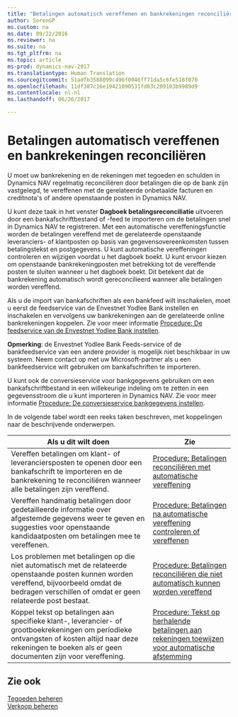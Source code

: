 ```yaml
---
title: "Betalingen automatisch vereffenen en bankrekeningen reconciliëren"
author: SorenGP
ms.custom: na
ms.date: 09/22/2016
ms.reviewer: na
ms.suite: na
ms.tgt_pltfrm: na
ms.topic: article
ms-prod: dynamics-nav-2017
ms.translationtype: Human Translation
ms.sourcegitcommit: 51adfb3588099c496f0946ff71da5c6fe518f070
ms.openlocfilehash: 11df387c16e19421090531fd03c209103b9989d9
ms.contentlocale: nl-nl
ms.lasthandoff: 06/26/2017

---
```


# <a name="apply-payments-automatically-and-reconcile-bank-accounts"></a>Betalingen automatisch vereffenen en bankrekeningen reconciliëren
U moet uw bankrekening en de rekeningen met tegoeden en schulden in Dynamics NAV regelmatig reconciliëren door betalingen die op de bank zijn vastgelegd, te vereffenen met de gerelateerde onbetaalde facturen en creditnota's of andere openstaande posten in Dynamics NAV.

U kunt deze taak in het venster **Dagboek betalingsreconciliatie** uitvoeren door een bankafschriftbestand of -feed te importeren om de betalingen snel in Dynamics NAV te registreren. Met een automatische vereffeningsfunctie worden de betalingen vereffend met de gerelateerde openstaande leveranciers- of klantposten op basis van gegevensovereenkomsten tussen betalingstekst en postgegevens. U kunt automatische vereffeningen controleren en wijzigen voordat u het dagboek boekt. U kunt ervoor kiezen om openstaande bankrekeningposten met betrekking tot de vereffende posten te sluiten wanneer u het dagboek boekt. Dit betekent dat de bankrekening automatisch wordt gereconcilieerd wanneer alle betalingen worden vereffend.

Als u de import van bankafschriften als een bankfeed wilt inschakelen, moet u eerst de feedservice van de Envestnet Yodlee Bank instellen en inschakelen en vervolgens uw bankrekeningen aan de gerelateerde online bankrekeningen koppelen. Zie voor meer informatie [Procedure: De feedservice van de Envestnet Yodlee Bank instellen](bank-how-setup-bank-statement-service.md).

**Opmerking**: de Envestnet Yodlee Bank Feeds-service of de bankfeedservice van een andere provider is mogelijk niet beschikbaar in uw systeem. Neem contact op met uw Microsoft-partner als u een bankfeedservice wilt gebruiken om bankafschriften te importeren.

U kunt ook de conversieservice voor bankgegevens gebruiken om een bankafschriftbestand in een willekeurige indeling om te zetten in een gegevensstroom die u kunt importeren in Dynamics NAV. Zie voor meer informatie [Procedure: De conversieservice bankgegevens instellen](bank-how-setup-bank-data-conversion-service.md).

In de volgende tabel wordt een reeks taken beschreven, met koppelingen naar de beschrijvende onderwerpen.

|Als u dit wilt doen |Zie |
|---|----|
|Vereffen betalingen om klant- of leveranciersposten te openen door een bankafschrift te importeren en de bankrekening te reconciliëren wanneer alle betalingen zijn vereffend. | [Procedure: Betalingen reconciliëren met automatische vereffening](receivables-how-reconcile-payments-auto-application.md) |
|Vereffen handmatig betalingen door gedetailleerde informatie over afgestemde gegevens weer te geven en suggesties voor openstaande kandidaatposten om betalingen mee te vereffenen. | [Procedure: Betalingen na automatische vereffening controleren of vereffenen](receivables-how-review-apply-payments-auto-application.md)
|Los problemen met betalingen op die niet automatisch met de relateerde openstaande posten kunnen worden vereffend, bijvoorbeeld omdat de bedragen verschillen of omdat er geen relateerde post bestaat. | [Procedure: Betalingen reconciliëren die niet automatisch kunnen worden vereffend](receivables-how-reconcile-payments-cannot-apply-auto.md)
|Koppel tekst op betalingen aan specifieke klant-, leverancier- of grootboekrekeningen om periodieke ontvangsten of kosten altijd naar deze rekeningen te boeken als er geen documenten zijn voor vereffening.| [Procedure: Tekst op herhalende betalingen aan rekeningen toewijzen voor automatische afstemming](receivables-how-map-text-recurring-payments-accounts-auto-reconcilliation.md)|

## <a name="see-also"></a>Zie ook
[Tegoeden beheren](receivables-manage-receivables.md)  
[Verkoop beheren](sales-manage-sales.md)

